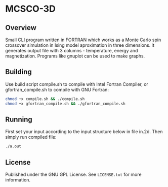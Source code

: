 # MCSCO-3D

## Overview
Small CLI program written in FORTRAN which works as a Monte Carlo spin crossover simulation 
in Ising model aproximation in three dimensions. 
It generates output file with 3 columns - temperature, energy and magnetization. 
Programs like gnuplot can be used to make graphs. 

## Building
Use build script compile.sh to compile with Intel Fortran Compiler, 
or gfortran_compile.sh to compile with GNU Fortran: 

```sh
chmod +x compile.sh && ./compile.sh
chmod +x gfortran_compile.sh && ./gfortran_compile.sh
```

## Running
First set your input according to the input structure below in file in.2d. 
Then simply run compiled file: 
```sh
./a.out
```
## License
Published under the GNU GPL License. See `LICENSE.txt` for more information.
